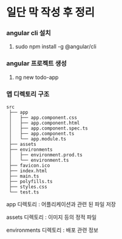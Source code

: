 # 일단 막 작성 후 정리

### angular cli 설치
1. sudo npm install -g @angular/cli


### angular 프로젝트 생성
1. ng new todo-app


### 앱 디렉토리 구조
```
src
 ├── app
 │   ├── app.component.css
 │   ├── app.component.html
 │   ├── app.component.spec.ts
 │   ├── app.component.ts
 │   └── app.module.ts
 ├── assets
 ├── environments
 │   ├── environment.prod.ts
 │   └── environment.ts
 ├── favicon.ico
 ├── index.html
 ├── main.ts
 ├── polyfills.ts
 ├── styles.css
 └── test.ts
```
app 디렉토리 : 어플리케이션과 관련 된 파일 저장

assets 디렉토리 : 이미지 등의 정적 파일

environments 디렉토리 : 배포 관련 정보

